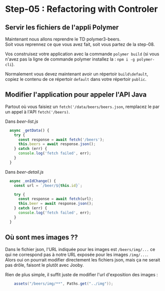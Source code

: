 # Step-05 : Refactoring with Controler

## Servir les fichiers de l'appli Polymer

Maintenant nous allons reprendre le TD polymer3-beers.  
Soit vous reprennez ce que vous avez fait, soit vous partez de la step-08.

Vos construisez votre application avec la commande `polymer build` (si vous n'avez pas la ligne de commande polymer installez la : `npm i -g polymer-cli`).

Normalement vous devez maintenant avoir un répertoir `build\default`, copiez le contenu de ce répertoir `default` dans votre répertoir `public`.

## Modifier l'application pour appeler l'API Java

Partout où vous faisiez un `fetch('/data/beers/beers.json`, remplacez le par un appel à l'API `fetch('/beers)`.

Dans *beer-list.js*

```Javascript
  async _getData() {
    try {
      const response = await fetch('/beers');
      this.beers = await response.json();
    } catch (err) {
      console.log('fetch failed', err);
    }
  }
```

Dans *beer-detail.js*

```Javascript
  async _onIdChange() {
    const url = `/beer/${this.id}`;

    try {
      const response = await fetch(url);
      this.beer = await response.json();
    } catch (err) {
      console.log('fetch failed', err);
    }
  }
```

## Où sont mes images ??

Dans le fichier json, l'URL indiquée pour les images est `/beers/img/...` ce qui ne correspond pas à notre URL exposée pour les images `/img/...`.  
Alors oui on pourrait modifier directement les fichiers json, mais ça ne serait pas drôle, faisont le plutôt avec Jooby.

Rien de plus simple, il suffit juste de modifier l'url d'exposition des images : 

```Java
    assets("/beers/img/**", Paths.get("../img"));
```